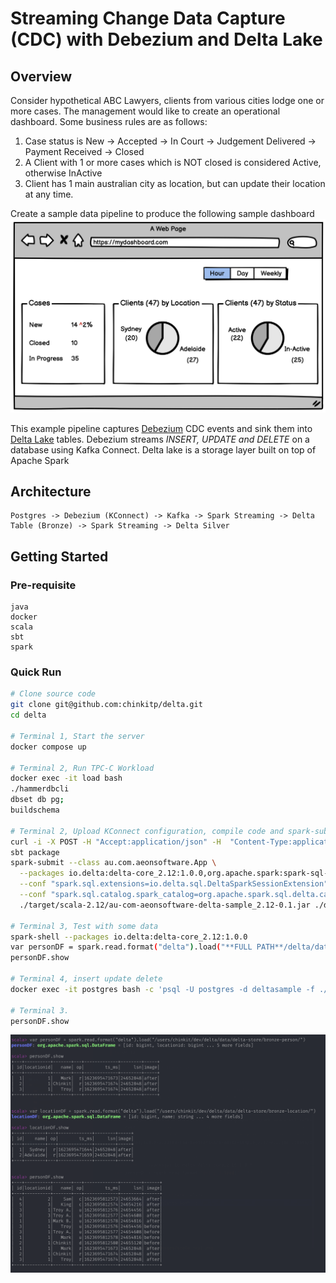 
# Streaming Change Data Capture (CDC) with Debezium and Delta Lake

## Overview

Consider hypothetical ABC Lawyers, clients from various cities lodge one or more cases. The management would like to create an operational dashboard. Some business rules are as follows:
1. Case status is  New -> Accepted -> In Court -> Judgement Delivered -> Payment Received -> Closed
2. A Client with 1 or more cases which is NOT closed is considered Active, otherwise InActive
3. Client has 1 main australian city as location, but can update their location at any time.

Create a sample data pipeline to produce the following sample dashboard
![](./docs/images/dashboard.png)

This example pipeline captures [Debezium](https://debezium.io) CDC events and sink them into [Delta Lake](https://delta.io) tables.
Debezium streams _INSERT, UPDATE and DELETE_ on a database using Kafka Connect. Delta lake is a storage layer built on top of Apache Spark
## Architecture
    Postgres -> Debezium (KConnect) -> Kafka -> Spark Streaming -> Delta Table (Bronze) -> Spark Streaming -> Delta Silver

## Getting Started
### Pre-requisite
```
java
docker
scala
sbt
spark
```

### Quick Run

```bash
# Clone source code 
git clone git@github.com:chinkitp/delta.git
cd delta

# Terminal 1, Start the server
docker compose up

# Terminal 2, Run TPC-C Workload 
docker exec -it load bash
./hammerdbcli
dbset db pg;
buildschema
  
# Terminal 2, Upload KConnect configuration, compile code and spark-submi
curl -i -X POST -H "Accept:application/json" -H  "Content-Type:application/json" http://localhost:8083/connectors/ -d @./conf/debezium-cdc-postgres-source.json
sbt package
spark-submit --class au.com.aeonsoftware.App \
  --packages io.delta:delta-core_2.12:1.0.0,org.apache.spark:spark-sql-kafka-0-10_2.12:3.1.1 \
  --conf "spark.sql.extensions=io.delta.sql.DeltaSparkSessionExtension" \
  --conf "spark.sql.catalog.spark_catalog=org.apache.spark.sql.delta.catalog.DeltaCatalog" \
  ./target/scala-2.12/au-com-aeonsoftware-delta-sample_2.12-0.1.jar ./data/delta-store/ localhost:9092

# Terminal 3, Test with some data
spark-shell --packages io.delta:delta-core_2.12:1.0.0
var personDF = spark.read.format("delta").load("**FULL PATH**/delta/data/delta-store/bronze-person/")
personDF.show

# Terminal 4, insert update delete 
docker exec -it postgres bash -c 'psql -U postgres -d deltasample -f ./test-data.sql'

# Terminal 3. 
personDF.show

```
![Output](./docs/images/scala-repl.png)
